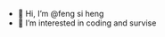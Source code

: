 - 👋 Hi, I’m @feng si heng
- 👀 I’m interested in coding and survise

<!---
feng191/feng191 is a ✨ special ✨ repository because its `README.md` (this file) appears on your GitHub profile.
You can click the Preview link to take a look at your changes.
--->

